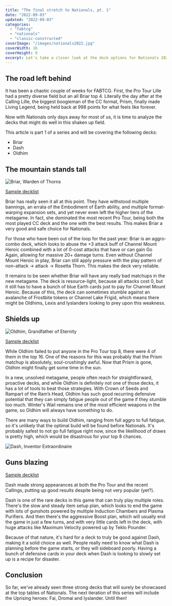 ```yaml
---
title: "The final stretch to Nationals, pt. 1"
date: "2022-09-03"
updated: "2022-09-03"
categories: 
  - "fabtcg"
  - "nationals"
  - "classic-constructed"
coverImage: "/images/nationals2022.jpg"
coverWidth: 16
coverHeight: 9
excerpt: Let's take a closer look at the deck options for Nationals 2022.
---
```


## The road left behind

It has been a chaotic couple of weeks for FABTCG. First, the Pro Tour Lille had a pretty diverse field but an all Briar top 4. Literally the day after at the Calling Lille, the biggest boogieman of the CC format, Prism, finally made Living Legend, being held back at 998 points for what feels like forever.

Now with Nationals only days away for most of us, it is time to analyze the decks that might do well in this shaken up field.

This article is part 1 of a series and will be covering the following decks:
- Briar
- Dash
- Oldhim


## The mountain stands tall

<img class="card-in-text" alt="Briar, Warden of Thorns" src="https://storage.googleapis.com/fabmaster/media/images/ELE062_Briar_errata.width-450.png"/>

[Sample decklist](https://fabdb.net/decks/MlOqjPlg)

Briar has really seen it all at this point. They have withstood multiple bannings, an errata of the Embodiment of Earth ability, and multiple format-warping expansion sets, and yet never even left the higher tiers of the metagame. In fact, she dominated the most recent Pro Tour, being both the most played CC deck and the one with the best results. This makes Briar a very good and safe choice for Nationals.

For those who have been out of the loop for the past year: Briar is an aggro-combo deck, which looks to abuse the +3 attack buff of Channel Mount Heroic combined with a lot of 0-cost attacks that have or can gain Go Again, allowing for massive 20+ damage turns. Even without Channel Mount Heroic in play, Briar can still apply pressure with the play pattern of non-attack -> attack -> Rosetta Thorn. This makes the deck very reliable.

It remains to be seen whether Briar will have any really bad matchups in the new metagame. The deck is resource-light, because all attacks cost 0, but it still has to have a bunch of blue Earth cards just to pay for Channel Mount Heroic. Because of this, the deck can sometimes stumble against an avalanche of Frostbite tokens or Channel Lake Frigid, which means there might be Oldhims, Lexis and Iyslanders looking to prey upon this weakness.


## Shields up

<img class="card-in-text" alt="Oldhim, Grandfather of Eternity" src="https://storage.googleapis.com/fabmaster/media/images/ELE001.width-450.png"/>

[Sample decklist](https://fabdb.net/decks/DBLgnynE)

While Oldhim failed to put anyone in the Pro Tour top 8, there were 4 of them in the top 16. One of the reasons for this was probably that the Prism matchup is absolutely, soul-crushingly awful. Now that Prism is gone, Oldhim might finally get some time in the sun.

In a new, unsolved metagame, people often reach for straightforward, proactive decks, and while Oldhim is definitely not one of those decks, it has a lot of tools to beat those strategies. With Crown of Seeds and Rampart of the Ram’s Head, Oldhim has such good recurring defensive potential that they can simply fatigue people out of the game if they stumble too much. Winter's Wail remains one of the most efficient weapons in the game, so Oldhim will always have something to do.

There are many ways to build Oldhim, ranging from full aggro to full fatigue, so it's unlikely that the optimal build will be found before Nationals. It's probably safest to not go full fatigue right now, since the likelihood of draws is pretty high, which would be disastrous for your top 8 chances.

<img class="card-in-text" alt="Dash, Inventor Extraordinaire" src="https://storage.googleapis.com/fabmaster/media/images/ARC1.width-450.png"/>


## Guns blazing

[Sample decklist](https://fabdb.net/decks/MzzAPAoo)

Dash made strong appearances at both the Pro Tour and the recent Callings, putting up good results despite being not very popular (yet?).

Dash is one of the rare decks in this game that can truly play multiple roles. There's the slow and steady item setup plan, which looks to end the game with lots of gunshots powered by multiple Induction Chambers and Plasma Purifiers. And then there's the aggressive Boost plan, which will usually end the game in just a few turns, and with very little cards left in the deck, with huge attacks like Maximum Velocity powered up by Teklo Pounder.

Because of that nature, it's hard for a deck to truly be good against Dash, making it a solid choice as well. People really need to know what Dash is planning before the game starts, or they will sideboard poorly. Having a bunch of defensive cards in your deck when Dash is looking to slowly set up is a recipe for disaster. 


## Conclusion

So far, we've already seen three strong decks that will surely be showcased at the top tables of Nationals. The next iteration of this series will include the Uprising heroes: Fai, Dromai and Iyslander. Until then!
